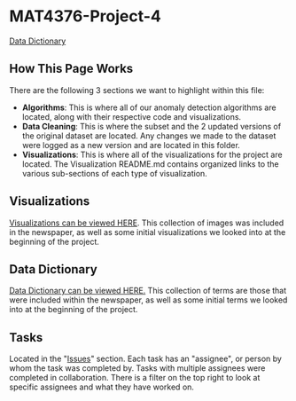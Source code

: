 # MAT4376-Project-4

[Data Dictionary](https://docs.google.com/spreadsheets/d/1YChxFxhDPiaDYDHnIBSFnG-8AQ06vkoaUf_nCnQioMM/edit?usp=sharing)


## How This Page Works

There are the following 3 sections we want to highlight within this file: 

  * **Algorithms**: This is where all of our anomaly detection algorithms are located, along with their respective code and visualizations.
  * **Data Cleaning**: This is where the subset and the 2 updated versions of the original dataset are located. Any changes we made to the dataset were logged as a new version and are located in this folder. 
  * **Visualizations**: This is where all of the visualizations for the project are located. The Visualization README.md contains organized links to the various sub-sections of each type of visualization.

## Visualizations
[Visualizations can be viewed HERE](Visualizations/README.md). This collection of images was included in the newspaper, as well as some initial visualizations we looked into at the beginning of the project. 


## Data Dictionary
[Data Dictionary can be viewed HERE.](https://docs.google.com/spreadsheets/d/1YChxFxhDPiaDYDHnIBSFnG-8AQ06vkoaUf_nCnQioMM/edit?usp=sharing) This collection of terms are those that were included within the newspaper, as well as some initial terms we looked into at the beginning of the project. 


## Tasks

Located in the "[Issues](https://github.com/EvaGostiuk/MAT4376-project-4-team-3/issues)" section. Each task has an "assignee", or person by whom the task was completed by. Tasks with multiple assignees were completed in collaboration. There is a filter on the top right to look at specific assignees and what they have worked on. 


